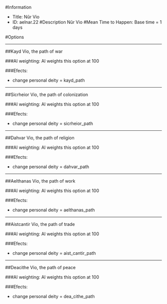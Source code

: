 #Information
 - Title: Nûr Vio
 - ID: aelnar.22
#Description
Nûr Vio
#Mean Time to Happen:
Base time = 1 days

#Options

___
##Kayd Vio, the path of war

###AI weighting:
AI weights this option at 100


###Efects:<ul><li>change personal deity = kayd_path</li></ul>

___
##Sicrheior Vio, the path of colonization

###AI weighting:
AI weights this option at 100


###Efects:<ul><li>change personal deity = sicrheior_path</li></ul>

___
##Dahvar Vio, the path of religion

###AI weighting:
AI weights this option at 100


###Efects:<ul><li>change personal deity = dahvar_path</li></ul>

___
##Aelthanas Vio, the path of work

###AI weighting:
AI weights this option at 100


###Efects:<ul><li>change personal deity = aelthanas_path</li></ul>

___
##Aistcantir Vio, the path of trade

###AI weighting:
AI weights this option at 100


###Efects:<ul><li>change personal deity = aist_cantir_path</li></ul>

___
##Deacithe Vio, the path of peace

###AI weighting:
AI weights this option at 100


###Efects:<ul><li>change personal deity = dea_cithe_path</li></ul>
